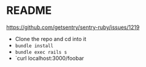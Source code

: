 # README

https://github.com/getsentry/sentry-ruby/issues/1219

* Clone the repo and cd into it
* `bundle install`
* `bundle exec rails s`
* `curl localhost:3000/foobar
